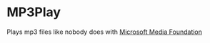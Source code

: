 # MP3Play

Plays mp3 files like nobody does with [Microsoft Media Foundation](https://docs.microsoft.com/en-us/windows/win32/medfound/microsoft-media-foundation-sdk)  
